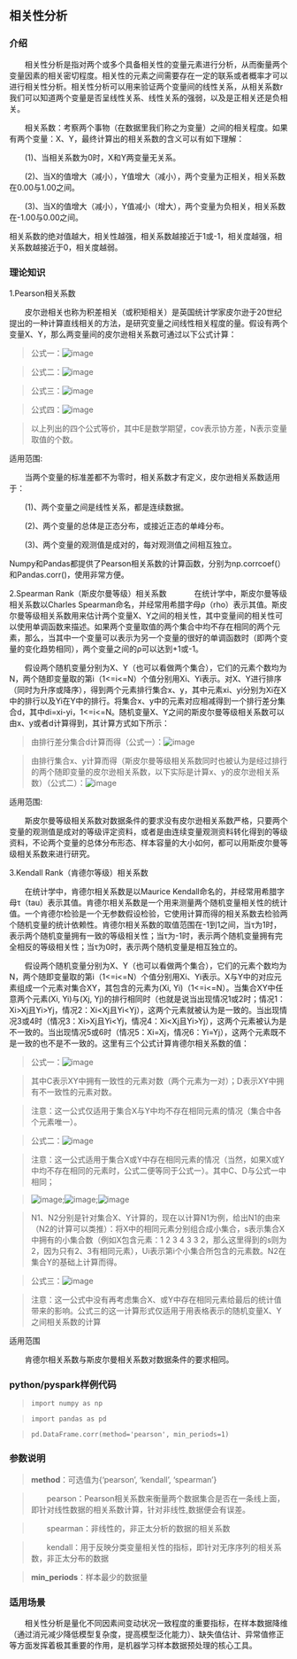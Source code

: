 <h2>相关性分析</h2>

<h3>介绍</h3>

　　相关性分析是指对两个或多个具备相关性的变量元素进行分析，从而衡量两个变量因素的相关密切程度。相关性的元素之间需要存在一定的联系或者概率才可以进行相关性分析。相关性分析可以用来验证两个变量间的线性关系，从相关系数r我们可以知道两个变量是否呈线性关系、线性关系的强弱，以及是正相关还是负相关。

　　相关系数：考察两个事物（在数据里我们称之为变量）之间的相关程度。如果有两个变量：X、Y，最终计算出的相关系数的含义可以有如下理解：

　　(1)、当相关系数为0时，X和Y两变量无关系。

　　(2)、当X的值增大（减小），Y值增大（减小），两个变量为正相关，相关系数在0.00与1.00之间。

　　(3)、当X的值增大（减小），Y值减小（增大），两个变量为负相关，相关系数在-1.00与0.00之间。

相关系数的绝对值越大，相关性越强，相关系数越接近于1或-1，相关度越强，相关系数越接近于0，相关度越弱。

<h3>理论知识</h3>

1.Pearson相关系数

　　皮尔逊相关也称为积差相关（或积矩相关）是英国统计学家皮尔逊于20世纪提出的一种计算直线相关的方法，是研究变量之间线性相关程度的量。假设有两个变量X、Y，那么两变量间的皮尔逊相关系数可通过以下公式计算：

> 公式一：![image](/uploads/f1dc95ad58d8fe7e101ef811b760217e/image.png)

> 公式二：![image](/uploads/2248a1e9af696d39111e17c535c6cac6/image.png)

> 公式三：![image](/uploads/6792474036dbe8cb3923869dec28efa3/image.png)

> 公式四：![image](/uploads/804814e4954ade1cc78b73e4a237cebb/image.png)

> 以上列出的四个公式等价，其中E是数学期望，cov表示协方差，N表示变量取值的个数。

适用范围:

　　当两个变量的标准差都不为零时，相关系数才有定义，皮尔逊相关系数适用于：

　　(1)、两个变量之间是线性关系，都是连续数据。

　　(2)、两个变量的总体是正态分布，或接近正态的单峰分布。

　　(3)、两个变量的观测值是成对的，每对观测值之间相互独立。

Numpy和Pandas都提供了Pearson相关系数的计算函数，分别为np.corrcoef(）和Pandas.corr()，使用非常方便。

2.Spearman Rank（斯皮尔曼等级）相关系数
　
　　在统计学中，斯皮尔曼等级相关系数以Charles Spearman命名，并经常用希腊字母ρ（rho）表示其值。斯皮尔曼等级相关系数用来估计两个变量X、Y之间的相关性，其中变量间的相关性可以使用单调函数来描述。如果两个变量取值的两个集合中均不存在相同的两个元素，那么，当其中一个变量可以表示为另一个变量的很好的单调函数时（即两个变量的变化趋势相同），两个变量之间的ρ可以达到+1或-1。

　　假设两个随机变量分别为X、Y（也可以看做两个集合），它们的元素个数均为N，两个随即变量取的第i（1<=i<=N）个值分别用Xi、Yi表示。对X、Y进行排序（同时为升序或降序），得到两个元素排行集合x、y，其中元素xi、yi分别为Xi在X中的排行以及Yi在Y中的排行。将集合x、y中的元素对应相减得到一个排行差分集合d，其中di=xi-yi，1<=i<=N。随机变量X、Y之间的斯皮尔曼等级相关系数可以由x、y或者d计算得到，其计算方式如下所示：

> 由排行差分集合d计算而得（公式一）：![image](/uploads/59113b7fd4fd3af629b97f67e3302843/image.png)

> 由排行集合x、y计算而得（斯皮尔曼等级相关系数同时也被认为是经过排行的两个随即变量的皮尔逊相关系数，以下实际是计算x、y的皮尔逊相关系数）（公式二）：![image](/uploads/407c9d3097a6b34b6d1e84a60290eb50/image.png)

适用范围:

　　斯皮尔曼等级相关系数对数据条件的要求没有皮尔逊相关系数严格，只要两个变量的观测值是成对的等级评定资料，或者是由连续变量观测资料转化得到的等级资料，不论两个变量的总体分布形态、样本容量的大小如何，都可以用斯皮尔曼等级相关系数来进行研究。


3.Kendall Rank（肯德尔等级）相关系数

　　在统计学中，肯德尔相关系数是以Maurice Kendall命名的，并经常用希腊字母τ（tau）表示其值。肯德尔相关系数是一个用来测量两个随机变量相关性的统计值。一个肯德尔检验是一个无参数假设检验，它使用计算而得的相关系数去检验两个随机变量的统计依赖性。肯德尔相关系数的取值范围在-1到1之间，当τ为1时，表示两个随机变量拥有一致的等级相关性；当τ为-1时，表示两个随机变量拥有完全相反的等级相关性；当τ为0时，表示两个随机变量是相互独立的。

　　假设两个随机变量分别为X、Y（也可以看做两个集合），它们的元素个数均为N，两个随即变量取的第i（1<=i<=N）个值分别用Xi、Yi表示。X与Y中的对应元素组成一个元素对集合XY，其包含的元素为(Xi, Yi)（1<=i<=N）。当集合XY中任意两个元素(Xi, Yi)与(Xj, Yj)的排行相同时（也就是说当出现情况1或2时；情况1：Xi>Xj且Yi>Yj，情况2：Xi<Xj且Yi<Yj），这两个元素就被认为是一致的。当出现情况3或4时（情况3：Xi>Xj且Yi<Yj，情况4：Xi<Xj且Yi>Yj），这两个元素被认为是不一致的。当出现情况5或6时（情况5：Xi=Xj，情况6：Yi=Yj），这两个元素既不是一致的也不是不一致的。这里有三个公式计算肯德尔相关系数的值：

> 公式一：![image](/uploads/d3886730ad1fd6fb53bbed18dd70b960/image.png)

> 其中C表示XY中拥有一致性的元素对数（两个元素为一对）；D表示XY中拥有不一致性的元素对数。

> 注意：这一公式仅适用于集合X与Y中均不存在相同元素的情况（集合中各个元素唯一）。

> 公式二：![image](/uploads/18c69bc4518c0e47189642b6a212c0e6/image.png)

> 注意：这一公式适用于集合X或Y中存在相同元素的情况（当然，如果X或Y中均不存在相同的元素时，公式二便等同于公式一）。其中C、D与公式一中相同；

> ![image](/uploads/c4d516be523cc2e2d03eab187b53aa35/image.png);![image](/uploads/f6ddf2e285ff43603f41598b09f7218e/image.png);![image](/uploads/63fe0c207fe007a88c3a80da27bdccc5/image.png)

> N1、N2分别是针对集合X、Y计算的，现在以计算N1为例，给出N1的由来（N2的计算可以类推）：将X中的相同元素分别组合成小集合，s表示集合X中拥有的小集合数（例如X包含元素：1 2 3 4 3 3 2，那么这里得到的s则为2，因为只有2、3有相同元素），Ui表示第i个小集合所包含的元素数。N2在集合Y的基础上计算而得。

> 公式三：![image](/uploads/924d784691b367db87a43f2109fb7cbe/image.png)

> 注意：这一公式中没有再考虑集合X、或Y中存在相同元素给最后的统计值带来的影响。公式三的这一计算形式仅适用于用表格表示的随机变量X、Y之间相关系数的计算

适用范围 

　　肯德尔相关系数与斯皮尔曼相关系数对数据条件的要求相同。

<h3>python/pyspark样例代码</h3>

> `import numpy as np`

> `import pandas as pd`

> `pd.DataFrame.corr(method='pearson', min_periods=1)`


<h3>参数说明</h3>

> **method**：可选值为{‘pearson’, ‘kendall’, ‘spearman’}

>　　pearson：Pearson相关系数来衡量两个数据集合是否在一条线上面，即针对线性数据的相关系数计算，针对非线性,数据便会有误差。

>　　spearman：非线性的，非正太分析的数据的相关系数

>　　kendall：用于反映分类变量相关性的指标，即针对无序序列的相关系数，非正太分布的数据

> **min_periods**：样本最少的数据量

<h3>适用场景</h3>

　　相关性分析是量化不同因素间变动状况一致程度的重要指标，在样本数据降维（通过消元减少降低模型复杂度，提高模型泛化能力）、缺失值估计、异常值修正等方面发挥着极其重要的作用，是机器学习样本数据预处理的核心工具。
